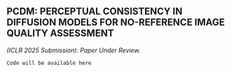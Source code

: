 ## PCDM: PERCEPTUAL CONSISTENCY IN DIFFUSION MODELS FOR NO-REFERENCE IMAGE QUALITY ASSESSMENT 

_(ICLR 2025 Submission)_: _Paper Under Review._

`Code will be available here`
